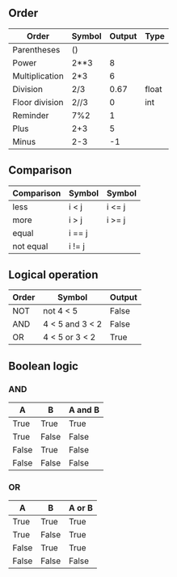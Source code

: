 ## Order

| Order          | Symbol | Output | Type  |
| -------------- | ------ | ------ | ----- |
| Parentheses    | ()     |        |       |
| Power          | 2**3   | 8      |       |
| Multiplication | 2*3    | 6      |       |
| Division       | 2/3    | 0.67   | float |
| Floor division | 2//3   | 0      | int   |
| Reminder       | 7%2    | 1      |       |
| Plus           | 2+3    | 5      |       |
| Minus          | 2-3    | -1     |       |

## Comparison

| Comparison | Symbol | Symbol |
| ---------- | ------ | ------ |
| less       | i < j  | i <= j |
| more       | i > j  | i >= j |
| equal      | i == j |        |
| not equal  | i != j |        |
## Logical operation

| Order | Symbol          | Output |
| ----- | --------------- | ------ |
| NOT   | not 4 < 5       | False  |
| AND   | 4 < 5 and 3 < 2 | False  |
| OR    | 4 < 5 or 3 < 2  | True   |
## Boolean logic
### AND

| A     | B     | A and B |
| ----- | ----- | ------- |
| True  | True  | True    |
| True  | False | False   |
| False | True  | False   |
| False | False | False   |
### OR

| A     | B     | A or B |
| ----- | ----- | ------ |
| True  | True  | True   |
| True  | False | True   |
| False | True  | True   |
| False | False | False  |
